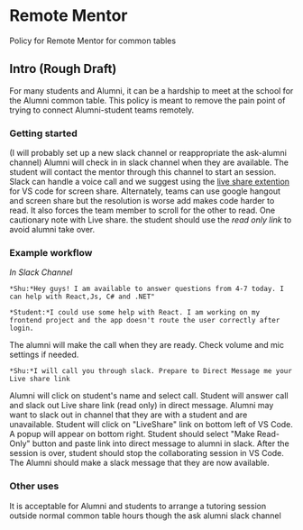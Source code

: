 # Remote Mentor
Policy for Remote Mentor for common tables

## Intro (Rough Draft)
For many students and Alumni, it can be a hardship to meet at the school for the Alumni common table. This policy is meant to remove the pain point of trying to connect Alumni-student teams remotely. 

### Getting started
(I will probably set up a new slack channel or reappropriate the ask-alumni channel)
Alumni will check in in slack channel when they are available. The student will contact the mentor through this channel to start an session. Slack can handle a voice call and we suggest using the [live share extention](https://marketplace.visualstudio.com/items?itemName=MS-vsliveshare.vsliveshare) for VS code for screen share. Alternately, teams can use google hangout and screen share but the resolution is worse add makes code harder to read. It also forces the team member to scroll for the other to read. One cautionary note with Live share. the student should use the *read only link* to avoid alumni take over.

### Example workflow

*In Slack Channel*
```
*Shu:*Hey guys! I am available to answer questions from 4-7 today. I can help with React,Js, C# and .NET"
```
```
*Student:*I could use some help with React. I am working on my frontend project and the app doesn't route the user correctly after login.
```
The alumni will make the call when they are ready. Check volume and mic settings if needed.
```
*Shu:*I will call you through slack. Prepare to Direct Message me your Live share link
```
Alumni will click on student's name and select call. Student will answer call and slack out Live share link (read only) in direct message. Alumni may want to slack out in channel that they are with a student and are unavailable. Student will click on "LiveShare" link on bottom left of VS Code. A popup will appear on bottom right. Student should select "Make Read-Only" button and paste link into direct message to alumni in slack. 
After the session is over, student should stop the collaborating session in VS Code. The Alumni should make a slack message that they are now available. 

### Other uses
It is acceptable for Alumni and students to arrange a tutoring session outside normal common table hours though the ask alumni slack channel
